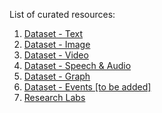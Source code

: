 List of curated resources:
<ol>
    <li/> <a href="https://darylcs37.github.io/resources/listing_data_text.htm"> Dataset - Text </a>
    <li/> <a href="https://darylcs37.github.io/resources/listing_data_image.htm"> Dataset - Image </a>
    <li/> <a href="https://darylcs37.github.io/resources/listing_data_video.htm"> Dataset - Video </a>
    <li/> <a href="https://darylcs37.github.io/resources/listing_data_speech.htm"> Dataset - Speech & Audio </a>
    <li/> <a href="https://darylcs37.github.io/resources/listing_data_graph.htm"> Dataset - Graph </a>
    <li/> <a href="#"> Dataset - Events [to be added] </a>
    <li/> <a href="#"> Research Labs </a>
</ol>
